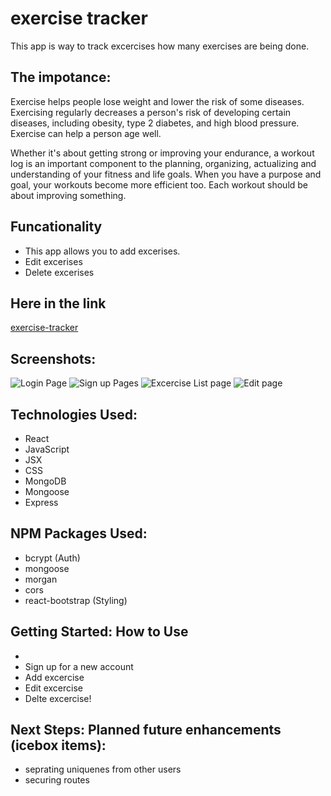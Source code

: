 # exercise tracker
This app is way to track excercises how many exercises are being done. 

## The impotance: 
 Exercise helps people lose weight and lower the risk of some diseases. Exercising regularly decreases a person's risk of developing certain diseases, including obesity, type 2 diabetes, and high blood pressure. Exercise can help a person age well. 
 
 Whether it's about getting strong or improving your endurance, a workout log is an important component to the planning, organizing, actualizing and understanding of your fitness and life goals. When you have a purpose and goal, your workouts become more efficient too. Each workout should be about improving something.

## Funcationality 
- This app allows you to add excerises.
- Edit excerises
- Delete excerises

## Here in the link
[exercise-tracker](https://sei-exercise-tracker.herokuapp.com)

## Screenshots:


![Login Page](https://i.imgur.com/izAzokG.png "Login Page")
![Sign up Pages](https://i.imgur.com/XLhZFY3.png "Sign up Pages")
![Excercise List page](https://i.imgur.com/3JUE74B.png "Excercise List page")
![Edit page](https://i.imgur.com/evq3Wvn.png "Edit page")

## Technologies Used: 
  - React
  - JavaScript 
  - JSX
  - CSS
  - MongoDB
  - Mongoose
  - Express

## NPM Packages Used: 
  - bcrypt (Auth)
  - mongoose
  - morgan
  - cors
  - react-bootstrap (Styling)
 

## Getting Started: How to Use
  - 
  - Sign up for a new account
  - Add excercise
  - Edit excercise
  - Delte excercise!
  
## Next Steps: Planned future enhancements (icebox items):
  - seprating uniquenes from other users
  - securing routes
